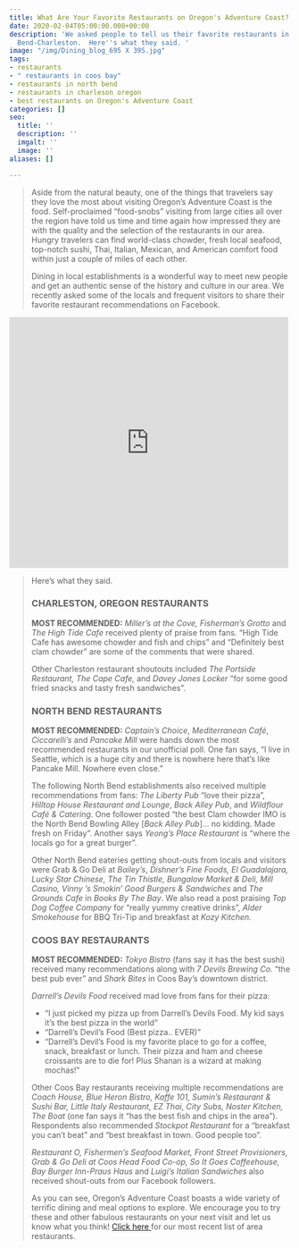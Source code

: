 ```yaml
---
title: What Are Your Favorite Restaurants on Oregon's Adventure Coast?
date: 2020-02-04T05:00:00.000+00:00
description: 'We asked people to tell us their favorite restaurants in Coos Bay-North
  Bend-Charleston.  Here''s what they said. '
image: "/img/Dining_blog_695 X 395.jpg"
tags:
- restaurants
- " restaurants in coos bay"
- restaurants in north bend
- restaurants in charleson oregon
- best restaurants on Oregon's Adventure Coast
categories: []
seo:
  title: ''
  description: ''
  imgalt: ''
  image: ''
aliases: []

---
```

> Aside from the natural beauty, one of the things that travelers say they love the most about visiting Oregon’s Adventure Coast is the food. Self-proclaimed “food-snobs” visiting from large cities all over the region have told us time and time again how impressed they are with the quality and the selection of the restaurants in our area. Hungry travelers can find world-class chowder, fresh local seafood, top-notch sushi, Thai, Italian, Mexican, and American comfort food within just a couple of miles of each other.
>
> Dining in local establishments is a wonderful way to meet new people and get an authentic sense of the history and culture in our area. We recently asked some of the locals and frequent visitors to share their favorite restaurant recommendations on Facebook.

<iframe src="https://www.facebook.com/plugins/post.php?href=https%3A%2F%2Fwww.facebook.com%2FOregonsAdventureCoast%2Fposts%2F10157893649951692%3A0&width=500" width="500" height="449" style="border:none;overflow:hidden" scrolling="no" frameborder="0" allowTransparency="true" allow="encrypted-media"></iframe>

> Here’s what they said.
>
> ### CHARLESTON, OREGON RESTAURANTS
>
> **MOST RECOMMENDED:** _Miller’s at the Cove, Fisherman’s Grotto_ and _The High Tide Cafe_ received plenty of praise from fans. “High Tide Cafe has awesome chowder and fish and chips” and “Definitely best clam chowder” are some of the comments that were shared.
>
> Other Charleston restaurant shoutouts included _The Portside Restaurant, The Cape Cafe,_ and _Davey Jones Locker_  “for some good fried snacks and tasty fresh sandwiches”.
>
> ### NORTH BEND RESTAURANTS
>
> **MOST RECOMMENDED:** _Captain’s Choice_, _Mediterranean Café_, _Ciccarelli’s_ and _Pancake Mill_ were hands down the most recommended restaurants in our unofficial poll. One fan says, “I live in Seattle, which is a huge city and there is nowhere here that’s like Pancake Mill. Nowhere even close.”
>
> The following North Bend establishments also received multiple recommendations from fans: _The Liberty Pub_ “love their pizza”, _Hilltop House Restaurant and Lounge_, _Back Alley Pub_, and _Wildflour Café & Catering_. One follower posted “the best Clam chowder IMO is the North Bend Bowling Alley \[_Back Alley Pub_\]… no kidding. Made fresh on Friday”. Another says _Yeong’s Place Restaurant_ is “where the locals go for a great burger”.
>
> Other North Bend eateries getting shout-outs from locals and visitors were Grab & Go Deli at _Bailey’s_, _Dishner’s Fine Foods, El Guadalajara, Lucky Star Chinese, The Tin Thistle, Bungalow Market & Deli, Mill Casino, Vinny ’s Smokin’ Good Burgers & Sandwiches_ and _The Grounds Cafe_ in _Books By The Bay_. We also read a post praising _Top Dog Coffee Company_ for “really yummy creative drinks”, _Alder Smokehouse_ for BBQ Tri-Tip and breakfast at _Kozy Kitchen._
>
> ### COOS BAY RESTAURANTS
>
> **MOST RECOMMENDED:** _Tokyo Bistro_ (fans say it has the best sushi) received many recommendations along with _7 Devils Brewing Co._ “the best pub ever” and _Shark Bites_ in Coos Bay’s downtown district.
>
> _Darrell’s Devils Food_ received mad love from fans for their pizza:
>
> * “I just picked my pizza up from Darrell’s Devils Food. My kid says it’s the best pizza in the world”
> * “Darrell’s Devil’s Food (Best pizza.. EVER)”
> * “Darrell’s Devil’s Food is my favorite place to go for a coffee, snack, breakfast or lunch. Their pizza and ham and cheese croissants are to die for! Plus Shanan is a wizard at making mochas!”
>
> Other Coos Bay restaurants receiving multiple recommendations are _Coach House, Blue Heron Bistro, Kaffe 101, Sumin’s Restaurant & Sushi Bar, Little Italy Restaurant, EZ Thai, City Subs, Noster Kitchen, The Boat_ (one fan says it “has the best fish and chips in the area”). Respondents also recommended _Stockpot Restaurant_ for a “breakfast you can’t beat” and “best breakfast in town. Good people too”.
>
> _Restaurant O, Fishermen’s Seafood Market, Front Street Provisioners, Grab & Go Deli at Coos Head Food Co-op, So It Goes Coffeehouse, Bay Burger Inn-Praus Haus_ and _Luigi’s Italian Sandwiches_ also received shout-outs from our Facebook followers.
>
> As you can see, Oregon’s Adventure Coast boasts a wide variety of terrific dining and meal options to explore. We encourage you to try these and other fabulous restaurants on your next visit and let us know what you think! [Click here ](https://www.oregonsadventurecoast.com/dining/)for our most recent list of area restaurants.
